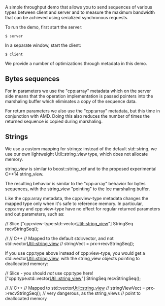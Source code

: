 A simple throughput demo that allows you to send sequences of various
types between client and server and to measure the maximum bandwidth
that can be achieved using serialized synchronous requests.

To run the demo, first start the server:
```
$ server
```
In a separate window, start the client:
```
$ client
```
We provide a number of optimizations through metadata in this demo.

Bytes sequences
--------------

For in parameters we use the "cpp:array" metadata which on the server 
side means that the operation implementation is passed pointers into 
the marshaling buffer which eliminates a copy of the sequence data.

For return parameters we also use the "cpp:array" metadata, but this
time in conjunction with AMD. Doing this also reduces the number of
times the returned sequence is copied during marshaling.

Strings
-------

We use a custom mapping for strings: instead of the default std::string,
we use our own lightweight Util::string_view type, which does not 
allocate memory.
 
string_view is similar to boost::string_ref and to the proposed
experimental C++14 string_view.

The resulting behavior is similar to the "cpp:array" behavior for bytes 
sequences, with the string_view "pointing" to the Ice marshaling buffer. 

Like the cpp:array metadata, the cpp:view-type metadata changes the
mapped type only when it's safe to reference memory. In particular,
cpp:array and cpp:view-type have no effect for regular returned 
parameters and out parameters, such as:  

// Slice
["cpp:view-type:std::vector<Util::string_view>"] StringSeq recvStringSeq();

//
// C++ 
// Mapped to the default std::vector<string>, and not std::vector<Util::string_view>
//
stringVect = prx->recvStringSeq();

If you use cpp:type above instead of cpp:view-type, you would get a
std::vector<Util::string_view>, with the string_view objects pointing to 
deallocated memory:

// Slice - you should _not_ use cpp:type here!
["cpp:type:std::vector<Util::string_view>"] StringSeq recvStringSeq();

//
// C++ 
// Mapped to std::vector<Util::string_view>
//
stringViewVect = prx->recvStringSeq(); // very dangerous, as the string_views
                                       // point to deallocated memory 
